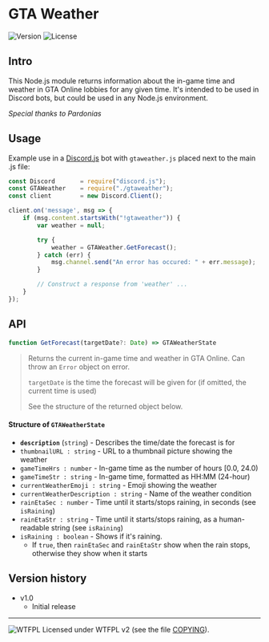 # GTA Weather
![Version](https://img.shields.io/badge/Version-1.0-green.svg) ![License](https://img.shields.io/badge/License-WTFPL%20v2-blue.svg)


## Intro


This Node.js module returns information about the in-game time and weather in GTA Online lobbies for any given time.
It's intended to be used in Discord bots, but could be used in any Node.js environment.

*Special thanks to Pardonias*


## Usage


Example use in a [Discord.js](https://discord.js.org/) bot with `gtaweather.js` placed next to the main .js file:

```javascript
const Discord       = require("discord.js");
const GTAWeather    = require("./gtaweather");
const client        = new Discord.Client();

client.on('message', msg => {
    if (msg.content.startsWith("!gtaweather")) {
        var weather = null;

        try {
            weather = GTAWeather.GetForecast();
        } catch (err) {
            msg.channel.send("An error has occured: " + err.message);
        }

        // Construct a response from 'weather' ...
    }
});
```


## API


```javascript
function GetForecast(targetDate?: Date) => GTAWeatherState
```
> Returns the current in-game time and weather in GTA Online. Can throw an `Error` object on error.
> 
> `targetDate` is the time the forecast will be given for (if omitted, the current time is used)
> 
> See the structure of the returned object below.

#### Structure of `GTAWeatherState`

* **`description`** (`string`) - Describes the time/date the forecast is for
* `thumbnailURL : string` - URL to a thumbnail picture showing the weather
* `gameTimeHrs : number` - In-game time as the number of hours [0.0, 24.0)
* `gameTimeStr : string` - In-game time, formatted as HH:MM (24-hour)
* `currentWeatherEmoji : string` - Emoji showing the weather
* `currentWeatherDescription : string` - Name of the weather condition
* `rainEtaSec : number` - Time until it starts/stops raining, in seconds (see `isRaining`)
* `rainEtaStr : string` - Time until it starts/stops raining, as a human-readable string (see `isRaining`)
* `isRaining : boolean` - Shows if it's raining.
  * If `true`, then `rainEtaSec` and `rainEtaStr` show when the rain stops, otherwise they show when it starts


## Version history


* v1.0
  * Initial release

_____________________
![WTFPL](http://www.wtfpl.net/wp-content/uploads/2012/12/wtfpl-badge-2.png) Licensed under WTFPL v2 (see the file [COPYING](COPYING)).
